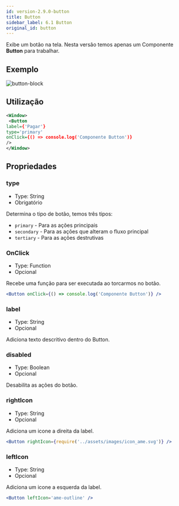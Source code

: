 ```yaml
---
id: version-2.9.0-button
title: Button
sidebar_label: 6.1 Button
original_id: button
---
```


Exibe um botão na tela.
Nesta versão temos apenas um Componente **Button** para trabalhar.

## Exemplo

![button-block](assets/images_components/v2.0.0/button.png)

## Utilização

```xml
<Window>
 <Button
label={'Pagar'}
type='primary'
onClick={() => console.log('Componente Button')}
/>
</Window>
```

## Propriedades

### type

- Type: String
- Obrigatório

Determina o tipo de botão, temos três tipos:

- `primary` - Para as ações principais
- `secondary` - Para as ações que alteram o fluxo principal
- `tertiary` - Para as ações destrutivas

### OnClick

- Type: Function
- Opcional

Recebe uma função para ser executada ao torcarmos no botão.

```jsx harmony
<Button onClick={() => console.log('Componente Button')} />
```

### label

- Type: String
- Opcional

Adiciona texto descritivo dentro do Button.

### disabled

- Type: Boolean
- Opcional

Desabilita as ações do botão.

### rightIcon

- Type: String
- Opcional

Adiciona um icone a direita da label.

```jsx harmony
<Button rightIcon={require('../assets/images/icon_ame.svg')} />
```

### leftIcon

- Type: String
- Opcional

Adiciona um icone a esquerda da label.

```jsx harmony
<Button leftIcon='ame-outline' />
```